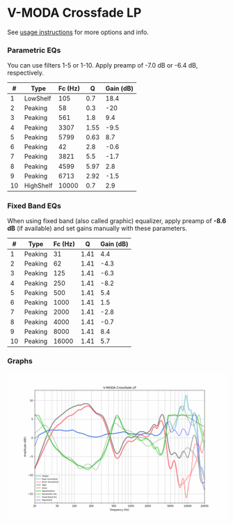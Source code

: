 # V-MODA Crossfade LP
See [usage instructions](https://github.com/jaakkopasanen/AutoEq#usage) for more options and info.

### Parametric EQs
You can use filters 1-5 or 1-10. Apply preamp of -7.0 dB or -6.4 dB, respectively.

|   # | Type      |   Fc (Hz) |    Q |   Gain (dB) |
|-----|-----------|-----------|------|-------------|
|   1 | LowShelf  |       105 | 0.7  |        18.4 |
|   2 | Peaking   |        58 | 0.3  |       -20   |
|   3 | Peaking   |       561 | 1.8  |         9.4 |
|   4 | Peaking   |      3307 | 1.55 |        -9.5 |
|   5 | Peaking   |      5799 | 0.63 |         8.7 |
|   6 | Peaking   |        42 | 2.8  |        -0.6 |
|   7 | Peaking   |      3821 | 5.5  |        -1.7 |
|   8 | Peaking   |      4599 | 5.97 |         2.8 |
|   9 | Peaking   |      6713 | 2.92 |        -1.5 |
|  10 | HighShelf |     10000 | 0.7  |         2.9 |

### Fixed Band EQs
When using fixed band (also called graphic) equalizer, apply preamp of **-8.6 dB** (if available) and set gains manually with these parameters.

|   # | Type    |   Fc (Hz) |    Q |   Gain (dB) |
|-----|---------|-----------|------|-------------|
|   1 | Peaking |        31 | 1.41 |         4.4 |
|   2 | Peaking |        62 | 1.41 |        -4.3 |
|   3 | Peaking |       125 | 1.41 |        -6.3 |
|   4 | Peaking |       250 | 1.41 |        -8.2 |
|   5 | Peaking |       500 | 1.41 |         5.4 |
|   6 | Peaking |      1000 | 1.41 |         1.5 |
|   7 | Peaking |      2000 | 1.41 |        -2.8 |
|   8 | Peaking |      4000 | 1.41 |        -0.7 |
|   9 | Peaking |      8000 | 1.41 |         8.4 |
|  10 | Peaking |     16000 | 1.41 |         5.7 |

### Graphs
![](./V-MODA%20Crossfade%20LP.png)
